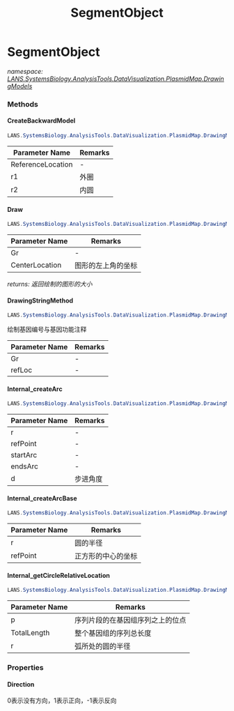 ﻿---
title: SegmentObject
---

# SegmentObject
_namespace: [LANS.SystemsBiology.AnalysisTools.DataVisualization.PlasmidMap.DrawingModels](N-LANS.SystemsBiology.AnalysisTools.DataVisualization.PlasmidMap.DrawingModels.html)_



### Methods

#### CreateBackwardModel
```csharp
LANS.SystemsBiology.AnalysisTools.DataVisualization.PlasmidMap.DrawingModels.SegmentObject.CreateBackwardModel(System.Drawing.Point,System.Int32,System.Int32)
```


|Parameter Name|Remarks|
|--------------|-------|
|ReferenceLocation|-|
|r1|外圈|
|r2|内圆|


#### Draw
```csharp
LANS.SystemsBiology.AnalysisTools.DataVisualization.PlasmidMap.DrawingModels.SegmentObject.Draw(System.Drawing.Graphics,System.Drawing.Point,System.Int32,System.Int32)
```


|Parameter Name|Remarks|
|--------------|-------|
|Gr|-|
|CenterLocation|图形的左上角的坐标|

_returns: 返回绘制的图形的大小_

#### DrawingStringMethod
```csharp
LANS.SystemsBiology.AnalysisTools.DataVisualization.PlasmidMap.DrawingModels.SegmentObject.DrawingStringMethod(System.Drawing.Graphics,System.Drawing.Point)
```
绘制基因编号与基因功能注释

|Parameter Name|Remarks|
|--------------|-------|
|Gr|-|
|refLoc|-|


#### Internal_createArc
```csharp
LANS.SystemsBiology.AnalysisTools.DataVisualization.PlasmidMap.DrawingModels.SegmentObject.Internal_createArc(System.Int32,System.Drawing.Point,System.Int32,System.Int32,System.Int32,System.Double)
```


|Parameter Name|Remarks|
|--------------|-------|
|r|-|
|refPoint|-|
|startArc|-|
|endsArc|-|
|d|步进角度|


#### Internal_createArcBase
```csharp
LANS.SystemsBiology.AnalysisTools.DataVisualization.PlasmidMap.DrawingModels.SegmentObject.Internal_createArcBase(System.Int32,System.Drawing.Point)
```


|Parameter Name|Remarks|
|--------------|-------|
|r|圆的半径|
|refPoint|正方形的中心的坐标|


#### Internal_getCircleRelativeLocation
```csharp
LANS.SystemsBiology.AnalysisTools.DataVisualization.PlasmidMap.DrawingModels.SegmentObject.Internal_getCircleRelativeLocation(System.Int32,System.Int32,System.Int32,System.Drawing.Point)
```


|Parameter Name|Remarks|
|--------------|-------|
|p|序列片段的在基因组序列之上的位点|
|TotalLength|整个基因组的序列总长度|
|r|弧所处的圆的半径|




### Properties

#### Direction
0表示没有方向，1表示正向，-1表示反向

